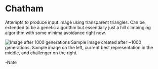 # Chatham
Attempts to produce input image using transparent triangles. Can be extended to be a genetic algorithm but essentially just a hill climbinging algorithm with some minima avoidance right now.

![Image after 1000 generations](https://i.imgur.com/yB68MBZ.png)
Sample image created after ~1000 generations. Sample image on the left, current best representation in the middle, and challenger on the right.

-Nate
